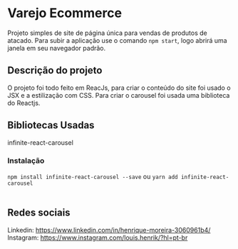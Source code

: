 # Varejo Ecommerce
Projeto simples de site de página única para vendas de produtos de atacado.
Para subir a aplicação use o comando `npm start`, logo abrirá uma janela em seu navegador padrão.
<br>
## Descrição do projeto
O projeto foi todo feito em ReacJs, para criar o conteúdo do site foi usado o JSX e a estilização com CSS. Para criar o carousel foi usada uma biblioteca do Reactjs.
<br>
## Bibliotecas Usadas
infinite-react-carousel

### Instalação
`npm install infinite-react-carousel --save`
  ou
`yarn add infinite-react-carousel`
<br>
<br>
## Redes sociais
Linkedin: https://www.linkedin.com/in/henrique-moreira-3060961b4/
<br>
Instagram: https://www.instagram.com/louis.henrik/?hl=pt-br
